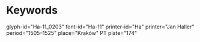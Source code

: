 # Keywords
glyph-id="Ha-11_0203"
font-id="Ha-11"
printer-id="Ha"
printer="Jan Haller"
period="1505–1525"
place="Kraków"
PT plate="174"
